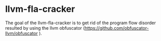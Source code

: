 # llvm-fla-cracker
The goal of the llvm-fla-cracker is to get rid of the program flow disorder resulted by using the llvm obfuscator (https://github.com/obfuscator-llvm/obfuscator ). 
